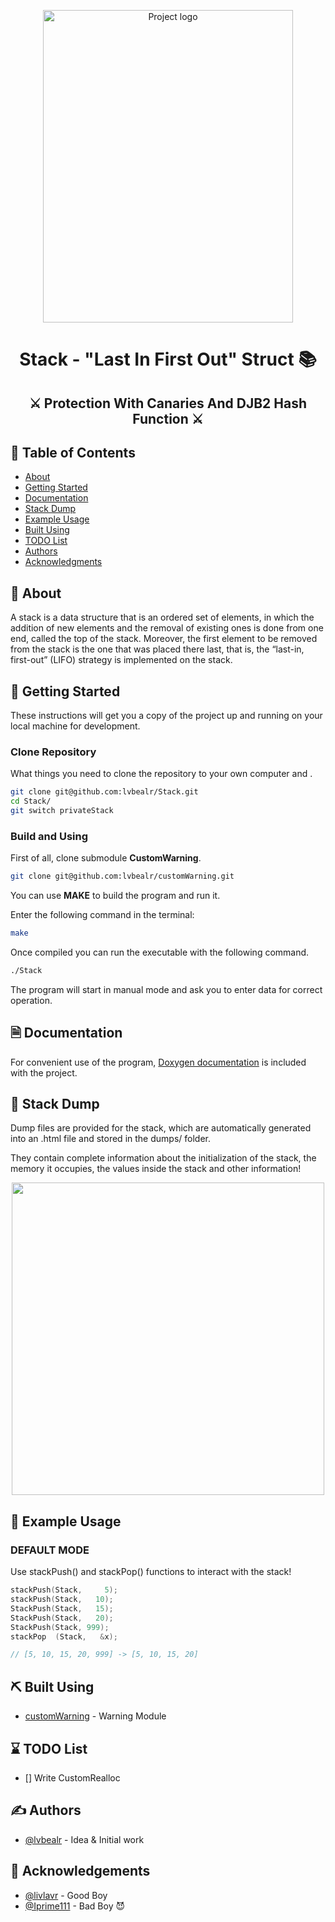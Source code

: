 <p align="center">
  <a href="https://artnow.ru/kartina-Evgeniy-Onegin-Portret-hudozhnik-Shipitsova-Elena-998492.html" rel="noopener">
 <img width=400 height=500 src="https://www.iconpacks.net/icons/1/free-stack-icon-965-thumb.png" alt="Project logo"></a>
</p>

<h1 align="center">Stack - "Last In First Out" Struct 📚</h1>

<h2 align="center">⚔️ Protection With Canaries And DJB2 Hash Function ⚔️</h2>

## 📝 Table of Contents
- [About](#about)
- [Getting Started](#getting_started)
- [Documentation](#documentation)
- [Stack Dump](#dump)
- [Example Usage](#usage)
- [Built Using](#built_using)
- [TODO List](#todo)
- [Authors](#authors)
- [Acknowledgments](#acknowledgement)

## 🧐 About <a name = "about"></a>

A stack is a data structure that is an ordered set of elements, in which the addition of new elements and the removal of existing ones is done from one end, called the top of the stack. Moreover, the first element to be removed from the stack is the one that was placed there last, that is, the “last-in, first-out” (LIFO) strategy is implemented on the stack.

## 🏁 Getting Started <a name = "getting_started"></a>

These instructions will get you a copy of the project up and running on your local machine for development.

### Clone Repository

What things you need to clone the repository to your own computer and .

```bash
git clone git@github.com:lvbealr/Stack.git
cd Stack/
git switch privateStack
```

### Build and Using

First of all, clone submodule <b>CustomWarning</b>.

```bash
git clone git@github.com:lvbealr/customWarning.git
```

You can use <b>MAKE</b> to build the program and run it.

Enter the following command in the terminal:

```bash
make
```

Once compiled you can run the executable with the following command.

```bash
./Stack
```

The program will start in manual mode and ask you to enter data for correct operation.

## 🗎 Documentation <a name = "documentation"></a>

For convenient use of the program, [Doxygen documentation](vk.com/lvbealr) is included with the project.

## 🔧 Stack Dump <a name = "dump"></a>

Dump files are provided for the stack, which are automatically generated into an .html file and stored in the dumps/ folder.

They contain complete information about the initialization of the stack, the memory it occupies, the values ​​​​inside the stack and other information!

<p align="center">
 <img width = 500 height = 500 src = "https://i.imgur.com/94EDE5r.png">
</p>



## 🎈 Example Usage <a name="usage"></a>

### DEFAULT MODE
Use stackPush() and stackPop() functions to interact with the stack!
```c
stackPush(Stack,     5);
stackPush(Stack,   10);
StackPush(Stack,   15);
StackPush(Stack,   20);
StackPush(Stack, 999);
stackPop  (Stack,   &x);

// [5, 10, 15, 20, 999] -> [5, 10, 15, 20]
```
## ⛏️ Built Using <a name = "built_using"></a>
- [customWarning](https://github.com/lvbealr/customWarning) - Warning Module

## ⌛ TODO List <a name = "todo"></a>
- [] Write CustomRealloc


## ✍️ Authors <a name = "authors"></a>

- [@lvbealr](https://github.com/lvbealr) - Idea & Initial work



## 🎉 Acknowledgements <a name = "acknowledgement"></a>

- [@livlavr](https://github.com/livlavr) - Good Boy
- [@Iprime111](https://github.com/Iprime111) - Bad Boy 😈